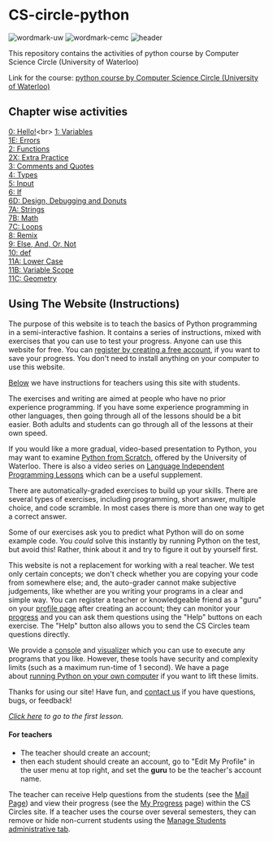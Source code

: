 # CS-circle-python
![wordmark-uw](https://cscircles.cemc.uwaterloo.ca/wp-content/plugins/pybox/files/wordmark-uw.gif)
![wordmark-cemc](https://cscircles.cemc.uwaterloo.ca/wp-content/plugins/pybox/files/wordmark-cemc.png)
![header](https://cscircles.cemc.uwaterloo.ca/wp-content/themes/pybox2011childTheme/images/header.jpg)

This repository contains the activities of python course by Computer Science Circle (University  of Waterloo)<p>
Link for the course: [python course by Computer Science Circle (University of Waterloo)](https://cscircles.cemc.uwaterloo.ca)

## Chapter wise activities
[0: Hello!](https://github.com/ansilmbabl/CS-circle-python/tree/788ea28a1d28cd129e980c88b13b4363f9065ee9/0%3A%20Hello!)<br>
[1: Variables](https://github.com/ansilmbabl/CS-circle-python/tree/308ba7dcaa1fe3d56d5550fdec774fb13a88e91a/1%3A%20Variables)<br>
[1E: Errors](https://github.com/ansilmbabl/CS-circle-python/tree/308ba7dcaa1fe3d56d5550fdec774fb13a88e91a/1E%3A%20Errors)<br>
[2: Functions](https://github.com/ansilmbabl/CS-circle-python/tree/master/2:%20Functions)<br>
[2X: Extra Practice](https://github.com/ansilmbabl/CS-circle-python/tree/master/2X:%20Extra%20Practice)<br>
[3: Comments and Quotes](https://github.com/ansilmbabl/CS-circle-python/tree/master/3:%20Comments%20and%20Quotes)<br>
[4: Types](https://github.com/ansilmbabl/CS-circle-python/tree/master/4:%20Types)<br>
[5: Input](https://github.com/ansilmbabl/CS-circle-python/tree/master/5:%20Input)<br>
[6: If](https://github.com/ansilmbabl/CS-circle-python/tree/master/6:%20If)<br>
[6D: Design, Debugging and Donuts](https://github.com/ansilmbabl/CS-circle-python/tree/master/6D:%20Design%2C%20Debugging%20and%20Donuts)<br>
[7A: Strings](https://github.com/ansilmbabl/CS-circle-python/tree/master/7A:%20Strings)<br>
[7B: Math](https://github.com/ansilmbabl/CS-circle-python/tree/master/7B:%20Math)<br>
[7C: Loops](https://github.com/ansilmbabl/CS-circle-python/tree/master/7C:%20Loops)<br>
[8: Remix](https://github.com/ansilmbabl/CS-circle-python/tree/master/8:%20Remix)<br>
[9: Else, And, Or, Not](https://github.com/ansilmbabl/CS-circle-python/tree/master/9:%20Else%2C%20And%2C%20Or%2C%20Not)<br>
[10: def](https://github.com/ansilmbabl/CS-circle-python/tree/master/10:%20def)<br>
[11A: Lower Case](https://github.com/ansilmbabl/CS-circle-python/tree/master/11A:%20Lower%20Case)<br>
[11B: Variable Scope](https://github.com/ansilmbabl/CS-circle-python/tree/master/11B:%20Variable%20Scope)<br>
[11C: Geometry](https://github.com/ansilmbabl/CS-circle-python/tree/master/11C:%20Geometry)<br>
 

## Using The Website (Instructions)

The purpose of this website is to teach the basics of Python programming in a semi-interactive fashion. It contains a series of instructions, mixed with exercises that you can use to test your progress. Anyone can use this website for free. You can [register by creating a free account](https://cscircles.cemc.uwaterloo.ca/wp-login.php?redirect_to=/), if you want to save your progress. You don't need to install anything on your computer to use this website.

[Below](https://cscircles.cemc.uwaterloo.ca/using-this-website/#teacher) we have instructions for teachers using this site with students.

The exercises and writing are aimed at people who have no prior experience programming. If you have some experience programming in other languages, then going through all of the lessons should be a bit easier. Both adults and students can go through all of the lessons at their own speed.

If you would like a more gradual, video-based presentation to Python, you may want to examine [Python from Scratch](https://open.cs.uwaterloo.ca/python-from-scratch/), offered by the University of Waterloo. There is also a video series on [Language Independent Programming Lessons](https://open.cs.uwaterloo.ca/language-independent-lessons/) which can be a useful supplement.

There are automatically-graded exercises to build up your skills. There are several types of exercises, including programming, short answer, multiple choice, and code scramble. In most cases there is more than one way to get a correct answer.

Some of our exercises ask you to predict what Python will do on some example code. You _could_ solve this instantly by running Python on the test, but avoid this! Rather, think about it and try to figure it out by yourself first.

This website is not a replacement for working with a real teacher. We test only certain concepts; we don't check whether you are copying your code from somewhere else; and, the auto-grader cannot make subjective judgements, like whether are you writing your programs in a clear and simple way. You can register a teacher or knowledgeable friend as a "guru" on your [profile page](https://cscircles.cemc.uwaterloo.ca/wp-admin/profile.php) after creating an account; they can monitor your [progress](https://cscircles.cemc.uwaterloo.ca/user-page) and you can ask them questions using the "Help" buttons on each exercise. The "Help" button also allows you to send the CS Circles team questions directly.

We provide a [console](https://cscircles.cemc.uwaterloo.ca/console/) and [visualizer](https://cscircles.cemc.uwaterloo.ca/visualize) which you can use to execute any programs that you like. However, these tools have security and complexity limits (such as a maximum run-time of 1 second). We have a page about [running Python on your own computer](https://cscircles.cemc.uwaterloo.ca/run-at-home/) if you want to lift these limits.

Thanks for using our site! Have fun, and [contact us](https://cscircles.cemc.uwaterloo.ca/contact/) if you have questions, bugs, or feedback!

_[Click here](https://cscircles.cemc.uwaterloo.ca/) to go to the first lesson._

#### For teachers

*   The teacher should create an account;
*   then each student should create an account, go to "Edit My Profile" in the user menu at top right, and set the **guru** to be the teacher's account name.

The teacher can receive Help questions from the students (see the [Mail Page](http://cscircles.cemc.uwaterloo.ca/mail/)) and view their progress (see the [My Progress](http://cscircles.cemc.uwaterloo.ca/user-page/) page) within the CS Circles site. If a teacher uses the course over several semesters, they can remove or hide non-current students using the [Manage Students administrative tab](/wp-admin/users.php?page=cscircles-students).
